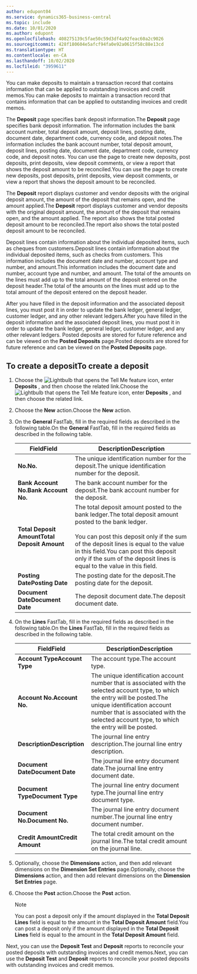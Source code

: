 ```yaml
---
author: edupont04
ms.service: dynamics365-business-central
ms.topic: include
ms.date: 10/01/2020
ms.author: edupont
ms.openlocfilehash: 408275139c5fae50c59d3df4a92feac60a2c9026
ms.sourcegitcommit: 428f180604e5afcf94fa0e92a0615f58c88e13cd
ms.translationtype: HT
ms.contentlocale: en-CA
ms.lasthandoff: 10/02/2020
ms.locfileid: "3959611"
---
```

<span data-ttu-id="c37bc-101">You can make deposits to maintain a transaction record that contains information that can be applied to outstanding invoices and credit memos.</span><span class="sxs-lookup"><span data-stu-id="c37bc-101">You can make deposits to maintain a transaction record that contains information that can be applied to outstanding invoices and credit memos.</span></span>  

<span data-ttu-id="c37bc-102">The **Deposit** page specifies bank deposit information.</span><span class="sxs-lookup"><span data-stu-id="c37bc-102">The **Deposit** page specifies bank deposit information.</span></span> <span data-ttu-id="c37bc-103">The information includes the bank account number, total deposit amount, deposit lines, posting date, document date, department code, currency code, and deposit notes.</span><span class="sxs-lookup"><span data-stu-id="c37bc-103">The information includes the bank account number, total deposit amount, deposit lines, posting date, document date, department code, currency code, and deposit notes.</span></span> <span data-ttu-id="c37bc-104">You can use the page to create new deposits, post deposits, print deposits, view deposit comments, or view a report that shows the deposit amount to be reconciled.</span><span class="sxs-lookup"><span data-stu-id="c37bc-104">You can use the page to create new deposits, post deposits, print deposits, view deposit comments, or view a report that shows the deposit amount to be reconciled.</span></span>

<span data-ttu-id="c37bc-105">The **Deposit** report displays customer and vendor deposits with the original deposit amount, the amount of the deposit that remains open, and the amount applied.</span><span class="sxs-lookup"><span data-stu-id="c37bc-105">The **Deposit** report displays customer and vendor deposits with the original deposit amount, the amount of the deposit that remains open, and the amount applied.</span></span> <span data-ttu-id="c37bc-106">The report also shows the total posted deposit amount to be reconciled.</span><span class="sxs-lookup"><span data-stu-id="c37bc-106">The report also shows the total posted deposit amount to be reconciled.</span></span>

<span data-ttu-id="c37bc-107">Deposit lines contain information about the individual deposited items, such as cheques from customers.</span><span class="sxs-lookup"><span data-stu-id="c37bc-107">Deposit lines contain information about the individual deposited items, such as checks from customers.</span></span> <span data-ttu-id="c37bc-108">This information includes the document date and number, account type and number, and amount.</span><span class="sxs-lookup"><span data-stu-id="c37bc-108">This information includes the document date and number, account type and number, and amount.</span></span> <span data-ttu-id="c37bc-109">The total of the amounts on the lines must add up to the total amount of the deposit entered on the deposit header.</span><span class="sxs-lookup"><span data-stu-id="c37bc-109">The total of the amounts on the lines must add up to the total amount of the deposit entered on the deposit header.</span></span>

<span data-ttu-id="c37bc-110">After you have filled in the deposit information and the associated deposit lines, you must post it in order to update the bank ledger, general ledger, customer ledger, and any other relevant ledgers.</span><span class="sxs-lookup"><span data-stu-id="c37bc-110">After you have filled in the deposit information and the associated deposit lines, you must post it in order to update the bank ledger, general ledger, customer ledger, and any other relevant ledgers.</span></span> <span data-ttu-id="c37bc-111">Posted deposits are stored for future reference and can be viewed on the **Posted Deposits** page.</span><span class="sxs-lookup"><span data-stu-id="c37bc-111">Posted deposits are stored for future reference and can be viewed on the **Posted Deposits** page.</span></span>

## <a name="to-create-a-deposit"></a><span data-ttu-id="c37bc-112">To create a deposit</span><span class="sxs-lookup"><span data-stu-id="c37bc-112">To create a deposit</span></span>  
1.  <span data-ttu-id="c37bc-113">Choose the ![Lightbulb that opens the Tell Me feature](../../../media/ui-search/search_small.png "Tell me what you want to do") icon, enter **Deposits** , and then choose the related link.</span><span class="sxs-lookup"><span data-stu-id="c37bc-113">Choose the ![Lightbulb that opens the Tell Me feature](../../../media/ui-search/search_small.png "Tell me what you want to do") icon, enter **Deposits** , and then choose the related link.</span></span>  
2.  <span data-ttu-id="c37bc-114">Choose the **New** action.</span><span class="sxs-lookup"><span data-stu-id="c37bc-114">Choose the **New** action.</span></span>  
3.  <span data-ttu-id="c37bc-115">On the **General** FastTab, fill in the required fields as described in the following table.</span><span class="sxs-lookup"><span data-stu-id="c37bc-115">On the **General** FastTab, fill in the required fields as described in the following table.</span></span>  

    |<span data-ttu-id="c37bc-116">Field</span><span class="sxs-lookup"><span data-stu-id="c37bc-116">Field</span></span>|<span data-ttu-id="c37bc-117">Description</span><span class="sxs-lookup"><span data-stu-id="c37bc-117">Description</span></span>|  
    |---------------------------------|---------------------------------------|  
    |<span data-ttu-id="c37bc-118">**No.**</span><span class="sxs-lookup"><span data-stu-id="c37bc-118">**No.**</span></span>|<span data-ttu-id="c37bc-119">The unique identification number for the deposit.</span><span class="sxs-lookup"><span data-stu-id="c37bc-119">The unique identification number for the deposit.</span></span>|  
    |<span data-ttu-id="c37bc-120">**Bank Account No.**</span><span class="sxs-lookup"><span data-stu-id="c37bc-120">**Bank Account No.**</span></span>|<span data-ttu-id="c37bc-121">The bank account number for the deposit.</span><span class="sxs-lookup"><span data-stu-id="c37bc-121">The bank account number for the deposit.</span></span>|  
    |<span data-ttu-id="c37bc-122">**Total Deposit Amount**</span><span class="sxs-lookup"><span data-stu-id="c37bc-122">**Total Deposit Amount**</span></span>|<span data-ttu-id="c37bc-123">The total deposit amount posted to the bank ledger.</span><span class="sxs-lookup"><span data-stu-id="c37bc-123">The total deposit amount posted to the bank ledger.</span></span><br /><br /> <span data-ttu-id="c37bc-124">You can post this deposit only if the sum of the deposit lines is equal to the value in this field.</span><span class="sxs-lookup"><span data-stu-id="c37bc-124">You can post this deposit only if the sum of the deposit lines is equal to the value in this field.</span></span>|  
    |<span data-ttu-id="c37bc-125">**Posting Date**</span><span class="sxs-lookup"><span data-stu-id="c37bc-125">**Posting Date**</span></span>|<span data-ttu-id="c37bc-126">The posting date for the deposit.</span><span class="sxs-lookup"><span data-stu-id="c37bc-126">The posting date for the deposit.</span></span>|  
    |<span data-ttu-id="c37bc-127">**Document Date**</span><span class="sxs-lookup"><span data-stu-id="c37bc-127">**Document Date**</span></span>|<span data-ttu-id="c37bc-128">The deposit document date.</span><span class="sxs-lookup"><span data-stu-id="c37bc-128">The deposit document date.</span></span>|  
4.  <span data-ttu-id="c37bc-129">On the **Lines** FastTab, fill in the required fields as described in the following table.</span><span class="sxs-lookup"><span data-stu-id="c37bc-129">On the **Lines** FastTab, fill in the required fields as described in the following table.</span></span>  

    |<span data-ttu-id="c37bc-130">Field</span><span class="sxs-lookup"><span data-stu-id="c37bc-130">Field</span></span>|<span data-ttu-id="c37bc-131">Description</span><span class="sxs-lookup"><span data-stu-id="c37bc-131">Description</span></span>|  
    |---------------------------------|---------------------------------------|  
    |<span data-ttu-id="c37bc-132">**Account Type**</span><span class="sxs-lookup"><span data-stu-id="c37bc-132">**Account Type**</span></span>|<span data-ttu-id="c37bc-133">The account type.</span><span class="sxs-lookup"><span data-stu-id="c37bc-133">The account type.</span></span>|  
    |<span data-ttu-id="c37bc-134">**Account No.**</span><span class="sxs-lookup"><span data-stu-id="c37bc-134">**Account No.**</span></span>|<span data-ttu-id="c37bc-135">The unique identification account number that is associated with the selected account type, to which the entry will be posted.</span><span class="sxs-lookup"><span data-stu-id="c37bc-135">The unique identification account number that is associated with the selected account type, to which the entry will be posted.</span></span>|  
    |<span data-ttu-id="c37bc-136">**Description**</span><span class="sxs-lookup"><span data-stu-id="c37bc-136">**Description**</span></span>|<span data-ttu-id="c37bc-137">The journal line entry description.</span><span class="sxs-lookup"><span data-stu-id="c37bc-137">The journal line entry description.</span></span>|  
    |<span data-ttu-id="c37bc-138">**Document Date**</span><span class="sxs-lookup"><span data-stu-id="c37bc-138">**Document Date**</span></span>|<span data-ttu-id="c37bc-139">The journal line entry document date.</span><span class="sxs-lookup"><span data-stu-id="c37bc-139">The journal line entry document date.</span></span>|  
    |<span data-ttu-id="c37bc-140">**Document Type**</span><span class="sxs-lookup"><span data-stu-id="c37bc-140">**Document Type**</span></span>|<span data-ttu-id="c37bc-141">The journal line entry document type.</span><span class="sxs-lookup"><span data-stu-id="c37bc-141">The journal line entry document type.</span></span>|  
    |<span data-ttu-id="c37bc-142">**Document No.**</span><span class="sxs-lookup"><span data-stu-id="c37bc-142">**Document No.**</span></span>|<span data-ttu-id="c37bc-143">The journal line entry document number.</span><span class="sxs-lookup"><span data-stu-id="c37bc-143">The journal line entry document number.</span></span>|  
    |<span data-ttu-id="c37bc-144">**Credit Amount**</span><span class="sxs-lookup"><span data-stu-id="c37bc-144">**Credit Amount**</span></span>|<span data-ttu-id="c37bc-145">The total credit amount on the journal line.</span><span class="sxs-lookup"><span data-stu-id="c37bc-145">The total credit amount on the journal line.</span></span>|  

5.  <span data-ttu-id="c37bc-146">Optionally, choose the **Dimensions** action, and then add relevant dimensions on the **Dimension Set Entries** page.</span><span class="sxs-lookup"><span data-stu-id="c37bc-146">Optionally, choose the **Dimensions** action, and then add relevant dimensions on the **Dimension Set Entries** page.</span></span>  
6. <span data-ttu-id="c37bc-147">Choose the **Post** action.</span><span class="sxs-lookup"><span data-stu-id="c37bc-147">Choose the **Post** action.</span></span>  

    > [!NOTE]  
    >  <span data-ttu-id="c37bc-148">You can post a deposit only if the amount displayed in the **Total Deposit Lines** field is equal to the amount in the **Total Deposit Amount** field.</span><span class="sxs-lookup"><span data-stu-id="c37bc-148">You can post a deposit only if the amount displayed in the **Total Deposit Lines** field is equal to the amount in the **Total Deposit Amount** field.</span></span>  

<span data-ttu-id="c37bc-149">Next, you can use the **Deposit Test** and **Deposit** reports to reconcile your posted deposits with outstanding invoices and credit memos.</span><span class="sxs-lookup"><span data-stu-id="c37bc-149">Next, you can use the **Deposit Test** and **Deposit** reports to reconcile your posted deposits with outstanding invoices and credit memos.</span></span>  
